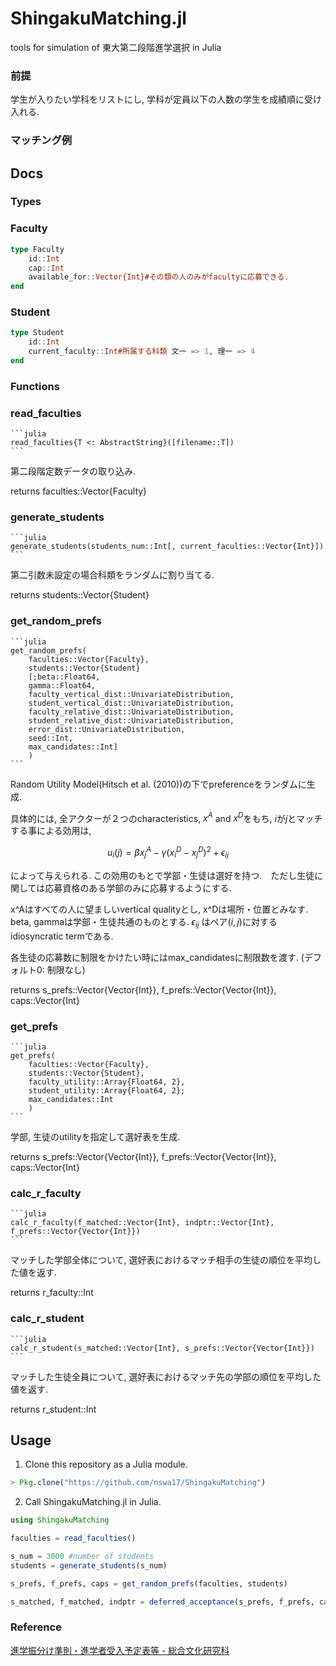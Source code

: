 # ShingakuMatching.jl
tools for simulation of 東大第二段階進学選択 in Julia

### 前提
学生が入りたい学科をリストにし, 学科が定員以下の人数の学生を成績順に受け入れる.

### マッチング例

## Docs

### Types

### Faculty
```julia
type Faculty
    id::Int
    cap::Int
    available_for::Vector{Int}#その類の人のみがfacultyに応募できる.
end
```

### Student
```julia
type Student
    id::Int
    current_faculty::Int#所属する科類 文一 => 1, 理一 => 4
end
```

### Functions

### read_faculties
    ```julia
    read_faculties{T <: AbstractString}([filename::T])
    ```

第二段階定数データの取り込み.

returns faculties::Vector{Faculty}

### generate_students
    ```julia
    generate_students(students_num::Int[, current_faculties::Vector{Int}])
    ```

第二引数未設定の場合科類をランダムに割り当てる.

returns students::Vector{Student}

### get_random_prefs
    ```julia
    get_random_prefs(
        faculties::Vector{Faculty},
        students::Vector{Student}
        [;beta::Float64,
        gamma::Float64,
        faculty_vertical_dist::UnivariateDistribution,
        student_vertical_dist::UnivariateDistribution,
        faculty_relative_dist::UnivariateDistribution,
        student_relative_dist::UnivariateDistribution,
        error_dist::UnivariateDistribution,
        seed::Int,
        max_candidates::Int]
        )
    ```

Random Utility Model(Hitsch et al. (2010))の下でpreferenceをランダムに生成.

具体的には, 全アクターが２つのcharacteristics, $x^A$ and $x^D$をもち, $i$が$j$とマッチする事による効用は,
```math
u_i(j) = \beta x^A_j - \gamma(x^D_i - x^D_j )^2 + \epsilon_{ij}
```
によって与えられる. この効用のもとで学部・生徒は選好を持つ.　ただし生徒に関しては応募資格のある学部のみに応募するようにする.

x^Aはすべての人に望ましいvertical qualityとし, x^Dは場所・位置とみなす. beta, gammaは学部・生徒共通のものとする.
$\epsilon_{ij}$ はペア$(i, j)$に対するidiosyncratic termである.

各生徒の応募数に制限をかけたい時にはmax_candidatesに制限数を渡す. (デフォルト0: 制限なし)

returns s_prefs::Vector{Vector{Int}}, f_prefs::Vector{Vector{Int}}, caps::Vector{Int}

### get_prefs
    ```julia
    get_prefs(
        faculties::Vector{Faculty},
        students::Vector{Student},
        faculty_utility::Array{Float64, 2},
        student_utility::Array{Float64, 2};
        max_candidates::Int
        )
    ```

学部, 生徒のutilityを指定して選好表を生成.

returns s_prefs::Vector{Vector{Int}}, f_prefs::Vector{Vector{Int}}, caps::Vector{Int}

### calc_r_faculty
    ```julia
    calc_r_faculty(f_matched::Vector{Int}, indptr::Vector{Int}, f_prefs::Vector{Vector{Int}})
    ```

マッチした学部全体について, 選好表におけるマッチ相手の生徒の順位を平均した値を返す.

returns r_faculty::Int

### calc_r_student
    ```julia
    calc_r_student(s_matched::Vector{Int}, s_prefs::Vector{Vector{Int}})
    ```

マッチした生徒全員について, 選好表におけるマッチ先の学部の順位を平均した値を返す.

returns r_student::Int

## Usage

1. Clone this repository as a Julia module.
```julia
> Pkg.clone("https://github.com/nswa17/ShingakuMatching")
```

2. Call ShingakuMatching.jl in Julia.

```julia
using ShingakuMatching

faculties = read_faculties()

s_num = 3000 #number of students
students = generate_students(s_num)

s_prefs, f_prefs, caps = get_random_prefs(faculties, students)

s_matched, f_matched, indptr = deferred_acceptance(s_prefs, f_prefs, caps)# call deferred_acceptance algorithm
```

### Reference

[進学振分け準則・進学者受入予定表等 - 総合文化研究科](http://www.c.u-tokyo.ac.jp/zenki/news/kyoumu/file/2014/h27_shinfuritebiki.pdf)
